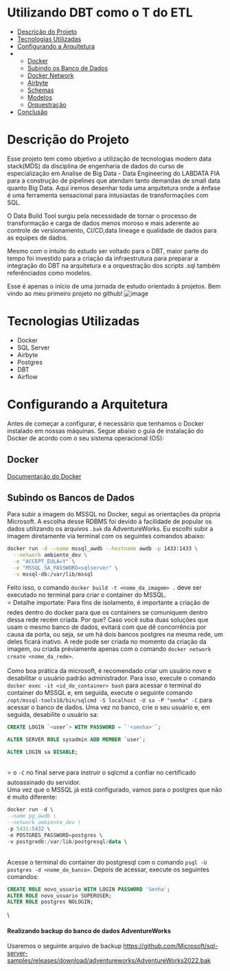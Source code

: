 # Utilizando DBT como o T do ETL

* [Descrição do Projeto](#descrição-do-projeto)
* [Tecnologias Utilizadas](#tecnologias-utilizadas)
* [Configurando a Arquitetura](#configurando-a-arquitetura)
* * [Docker](#docker)
  * [Subindo os Banco de Dados](#subindo-os-banco-de-dados)
  * [Docker Network](#docker-network)
  * [Airbyte](#airbyte)
  * [Schemas](#Schemas)
  * [Modelos](#Modelos)
  * [Orquestração](#orquestração)
* [Conclusão](#conclusão)

# Descrição do Projeto

Esse projeto tem como objetivo a utilização de tecnologias modern data stack(MDS) da disciplina de engenharia de dados do curso de especialização em Analise de Big Data - Data Engineering do LABDATA FIA para a construção de pipelines que atendam tanto demandas de small data quanto Big Data. Aqui iremos desenhar toda uma arquitetura onde a ênfase é uma ferramenta sensacional para intusiastas de transformações com SQL. 

O Data Build Tool surgiu pela necessidade de tornar o processo de transformação e carga de dados menos moroso e mais aderente ao controle de versionamento, CI/CD,data lineage e qualidade de dados para as equipes de dados.

Mesmo com o íntuito do estudo ser voltado para o DBT, maior parte do tempo foi investido para a criação da infraestrutura para preparar a integração do DBT na arquitetura e a orquestração dos scripts .sql também referênciados como modelos.

Esse é apenas o início de uma jornada de estudo orientado à projetos. Bem vindo ao meu primeiro projeto no github!
![image](https://github.com/user-attachments/assets/c47e439c-68db-44f3-9828-60e08eecea88)


# Tecnologias Utilizadas

* Docker
* SQL Server
* Airbyte
* Postgres
* DBT
* Airflow

# Configurando a Arquitetura

Antes de começar a configurar, é necessário que tenhamos o Docker instalado em nossas máquinas. Segue abaixo o guia de instalação do Docker de acordo com o seu sistema operacional (OS):

## Docker
[Documentação do Docker](https://docs.docker.com/engine/install/)

## Subindo os Bancos de Dados

Para subir a imagem do MSSQL no Docker, segui as orientações da própria Microsoft. A escolha desse RDBMS foi devido à facilidade de popular os dados utilizando os arquivos `.bak` da AdventureWorks. Eu escolhi subir a imagem diretamente via terminal com os seguintes comandos abaixo:

```bash
docker run -d --name mssql_awdb --hostname awdb -p 1433:1433 \
  --network ambiente_dev \
  -e "ACCEPT_EULA=Y" \
  -e "MSSQL_SA_PASSWORD=sqlserver" \
  -v mssql-db:/var/lib/mssql
```
Feito isso, o comando `docker build -t <nome_da_imagem> .` deve ser executado no terminal para criar o container do MSSQL.
\
⭐ Detalhe importate: Para fins de isolamento, é importante a criação de redes dentro do docker para que os containers se comuniquem dentro dessa rede recém criada. Por que? Caso você suba duas soluções que usam o mesmo banco de dados, evitará com que dê concorrência por causa da porta, ou seja, se um há dois bancos postgres na mesma rede, um deles ficará inativo. A rede pode ser criada no momento da criação da imagem, ou criada préviamente apenas com o comando `docker network create <nome_da_rede>`.\
\
Como boa prática da microsoft, é recomendado criar um usuário novo e desabilitar o usuário padrão administrador. Para isso, execute o comando `docker exec -it <id_do_container> bash` para acessar o terminal do container do MSSQL e, em seguida, execute o seguinte comando `/opt/mssql-tools18/bin/sqlcmd -S localhost -U sa -P "senha" -C` para acessar o banco de dados. Uma vez no banco, crie o seu usuário e, em seguida, desabilite o usuário sa:

```sql
CREATE LOGIN `<user`> WITH PASSWORD = `'<senha>'`;

ALTER SERVER ROLE sysadmin ADD MEMBER `user`;

ALTER LOGIN sa DISABLE;
```
\
⭐ o `-C` no final serve para instruir o sqlcmd a confiar no certificado autoassinado do servidor.
\
Uma vez que o MSSQL já está configurado, vamos para o postgres que não é muito diferente:
```sql
docker run -d \
--name pg_awdb \
--network ambiente_dev \
-p 5431:5432 \
-e POSTGRES_PASSWORD=postgres \
-v postgredb:/var/lib/postgresql/data \
```
\
Acesse o terminal do container do postgresql com o comando `psql -U postgres -d <nome_do_banco>`. Depois de acessar, execute os seguintes comandos:
```sql
CREATE ROLE novo_usuario WITH LOGIN PASSWORD 'Senha';
ALTER ROLE novo_usuario SUPERUSER;
ALTER ROLE postgres NOLOGIN;
```
\\

#### Realizando backup do banco de dados AdventureWorks

Usaremos o seguinte arquivo de backup https://github.com/Microsoft/sql-server-samples/releases/download/adventureworks/AdventureWorks2022.bak


